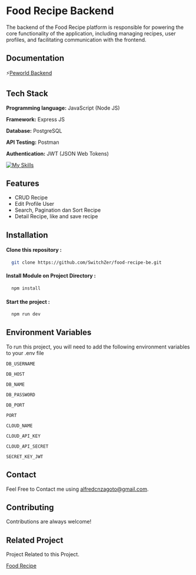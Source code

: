 # Food Recipe Backend

The backend of the Food Recipe platform is responsible for powering the core functionality of the application, including managing recipes, user profiles, and facilitating communication with the frontend.

## Documentation

⚡[Peworld Backend](https://documenter.getpostman.com/view/7675329/2sA3QqerrC)

## Tech Stack

**Programming language:** JavaScript (Node JS)

**Framework:** Express JS

**Database:** PostgreSQL

**API Testing:** Postman

**Authentication:** JWT (JSON Web Tokens)

[![My Skills](https://skillicons.dev/icons?i=js,nodejs,express,postgres,postman,vercel)](https://skillicons.dev)

## Features

- CRUD Recipe
- Edit Profile User
- Search, Pagination dan Sort Recipe
- Detail Recipe, like and save recipe

## Installation

#### Clone this repository :

```bash
  git clone https://github.com/SwitchZer/food-recipe-be.git
```

#### Install Module on Project Directory :

```bash
  npm install
```

#### Start the project :

```bash
  npm run dev
```

## Environment Variables

To run this project, you will need to add the following environment variables to your .env file

`DB_USERNAME`

`DB_HOST`

`DB_NAME`

`DB_PASSWORD`

`DB_PORT`

`PORT`

`CLOUD_NAME`

`CLOUD_API_KEY`

`CLOUD_API_SECRET`

`SECRET_KEY_JWT`

## Contact

Feel Free to Contact me using [alfredcnzagoto@gmail.com](alfredcnzagoto@gmail.com).

## Contributing

Contributions are always welcome!

## Related Project

Project Related to this Project.

[Food Recipe](https://github.com/SwitchZer/food-recipe)
